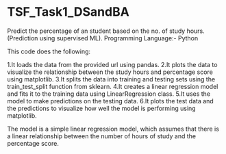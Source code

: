 # TSF_Task1_DSandBA
Predict the percentage of an student based on the no. of study hours.(Prediction using supervised ML). Programming Language:- Python

This code does the following:

1.It loads the data from the provided url using pandas.
2.It plots the data to visualize the relationship between the study hours and percentage score using matplotlib.
3.It splits the data into training and testing sets using the train_test_split function from sklearn.
4.It creates a linear regression model and fits it to the training data using LinearRegression class.
5.It uses the model to make predictions on the testing data.
6.It plots the test data and the predictions to visualize how well the model is performing using matplotlib.

The model is a simple linear regression model, which assumes that there is a linear relationship between the number of hours of study and the percentage score.

